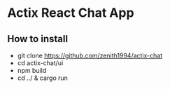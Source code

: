 # Actix React Chat App
## How to install
* git clone https://github.com/zenith1994/actix-chat
* cd actix-chat/ui
* npm build
* cd ../ & cargo run
